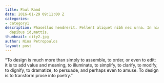 ```yaml
---
title: Paul Rand
date: 2016-01-29 09:11:00 Z
categories:
- category1
description: Phasellus hendrerit. Pellent aliquet nibh nec urna. In nis aliquet vel,
  dapibus id,mattis.
thumbnail: city2.jpg
author: Nina Petropoulos
layout: post
---
```


“To design is much more than simply to assemble, to order, or even to edit: it is to add value and meaning, to illuminate, to simplify, to clarify, to modify, to dignify, to dramatize, to persuade, and perhaps even to amuse. To design is to transform prose into poetry.”